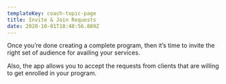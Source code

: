 ```yaml
---
templateKey: coach-topic-page
title: Invite & Join Requests
date: 2020-10-01T18:48:56.889Z
---
```

Once you’re done creating a complete program, then it’s time to invite the right set of audience for availing your services.

Also, the app allows you to accept the requests from clients that are willing to get enrolled in your program.
